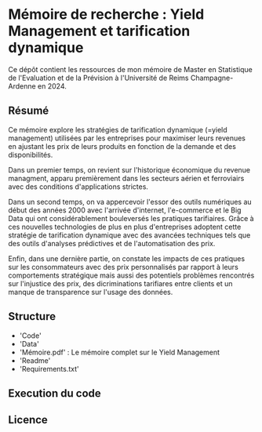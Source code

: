 # Mémoire de recherche : Yield Management et tarification dynamique

Ce dépôt contient les ressources de mon mémoire de Master en Statistique de l'Evaluation et de la Prévision à l'Université de Reims Champagne-Ardenne en 2024. 

## Résumé 
Ce mémoire explore les stratégies de tarification dynamique (=yield management) utilisées par les entreprises pour maximiser leurs revenues en ajustant les prix de leurs produits en fonction de la demande et des disponibilités. 

Dans un premier temps, on revient sur l'historique économique du revenue managment, apparu premièrement dans les secteurs aérien et ferroviairs avec des conditions d'applications strictes. 

Dans un second temps, on va appercevoir l'essor des outils numériques au début des années 2000 avec l'arrivée d'internet, l'e-commerce et le Big Data qui ont considérablement bouleversés les pratiques tarifiaires. Grâce à ces nouvelles technologies de plus en plus d'entreprises adoptent cette stratégie de tarification dynamique avec des avancées techniques tels que des outils d'analyses prédictives et de l'automatisation des prix. 

Enfin, dans une dernière partie, on constate les impacts de ces pratiques sur les consommateurs avec des prix personnalisés par rapport à leurs comportements stratégique mais aussi des potentiels problèmes rencontrés sur l'injustice des prix, des dicriminations tarifiares entre clients et un manque de transparence sur l'usage des données.

## Structure 
- 'Code'
- 'Data'
- 'Mémoire.pdf' : Le mémoire complet sur le Yield Management
- 'Readme'
- 'Requirements.txt'

## Execution du code


## Licence

  

